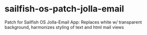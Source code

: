 # sailfish-os-patch-jolla-email
Patch for Sailfish OS Jolla-Email App: Replaces white w/ transparent background, harmonizes styling of text and html mail views
